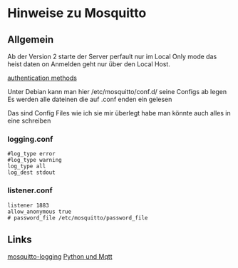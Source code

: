 # Hinweise zu Mosquitto

## Allgemein

Ab der Version 2 starte der Server perfault nur im Local Only mode das heist daten on Anmelden
geht nur über den Local Host.

[authentication methods](https://mosquitto.org/documentation/authentication-methods/)

Unter Debian kann man hier /etc/mosquitto/conf.d/ seine Configs ab legen
Es werden alle dateinen die auf .conf enden ein gelesen

Das sind Config Files wie ich sie mir überlegt habe man könnte auch alles in eine schreiben

### logging.conf

```text
#log_type error
#log_type warning
log_type all
log_dest stdout
```

### listener.conf

```text
listener 1883
allow_anonymous true
# password_file /etc/mosquitto/password_file
```

## Links

[mosquitto-logging](http://www.steves-internet-guide.com/mosquitto-logging/)
[Python und Mqtt](https://smarthome-blogger.de/blog/tutorial/python-mqtt-tutorial/)
